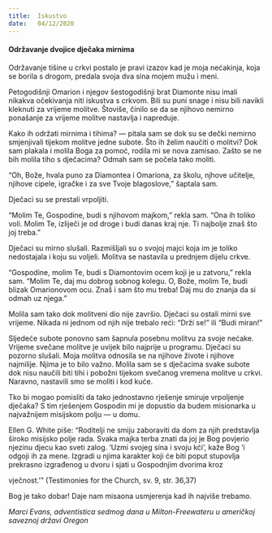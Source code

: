 ```yaml
---
title:  Iskustvo
date:   04/12/2020
---
```


#### Održavanje dvojice dječaka mirnima

Održavanje tišine u crkvi postalo je pravi izazov kad je moja nećakinja, koja se borila s drogom, predala svoja dva sina mojem mužu i meni.

Petogodišnji Omarion i njegov šestogodišnji brat Diamonte nisu imali nikakva očekivanja niti iskustva s crkvom. Bili su puni snage i nisu bili navikli kleknuti za vrijeme molitve. Štoviše, činilo se da se njihovo nemirno ponašanje za vrijeme molitve nastavlja i napreduje.

Kako ih održati mirnima i tihima? — pitala sam se dok su se dečki nemirno smjenjivali tijekom molitve jedne subote. Što ih želim naučiti o molitvi? Dok sam plakala i molila Boga za pomoć, rodila mi se nova zamisao. Zašto se ne bih molila tiho s dječacima? Odmah sam se počela tako moliti.

“Oh, Bože, hvala puno za Diamontea i Omariona, za školu, njhove učitelje, njihove cipele, igračke i za sve Tvoje blagoslove,” šaptala sam.

Dječaci su se prestali vrpoljiti.

“Molim Te, Gospodine, budi s njihovom majkom,” rekla sam. “Ona ih toliko voli. Molim Te, izliječi je od droge i budi danas kraj nje. Ti najbolje znaš što joj treba.”

Dječaci su mirno slušali. Razmišljali su o svojoj majci koja im je toliko nedostajala i koju su voljeli. Molitva se nastavila u prednjem dijelu crkve.

“Gospodine, molim Te, budi s Diamontovim ocem koji je u zatvoru,” rekla sam. “Molim Te, daj mu dobrog sobnog kolegu. O, Bože, molim Te, budi blizak Omarionovom ocu. Znaš i sam što mu treba! Daj mu do znanja da si odmah uz njega.”

Molila sam tako dok molitveni dio nije završio. Dječaci su ostali mirni sve vrijeme. Nikada ni jednom od njih nije trebalo reći: “Drži se!” ili “Budi miran!”

Sljedeće subote ponovno sam šapnula posebnu molitvu za svoje nećake. Vrijeme svečane molitve je uvijek bilo najprije u programu. Dječaci su pozorno slušali. Moja molitva odnosila se na njihove živote i njihove najmilije. Njima je to bilo važno. Molila sam se s dječacima svake subote dok nisu naučili biti tihi i pobožni tijekom svečanog vremena molitve u crkvi. Naravno, nastavili smo se moliti i kod kuće.

Tko bi mogao pomisliti da tako jednostavno rješenje smiruje vrpoljenje dječaka? S tim rješenjem Gospodin mi je dopustio da budem misionarka u najvažnijem misijskom polju — u domu.

Ellen G. White piše: “Roditelji ne smiju zaboraviti da dom za njih predstavlja široko misijsko polje rada. Svaka majka terba znati da joj je Bog povjerio njezinu djecu kao sveti zalog. ‘Uzmi svojeg sina i svoju kći’, kaže Bog ‘i odgoji ih za mene. Izgradi u njima karakter koji će biti poput stupovlja prekrasno izgrađenog u dvoru i sjati u Gospodnjim dvorima kroz

vječnost.’” (Testimonies for the Church, sv. 9, str. 36,37)

Bog je tako dobar! Daje nam misaona usmjerenja kad ih najviše trebamo.

*Marci Evans, adventistica sedmog dana u Milton-Freewateru u američkoj saveznoj državi Oregon*